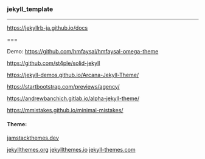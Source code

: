 ### jekyll_template 
---
https://jekyllrb-ja.github.io/docs


===

Demo:
https://github.com/hmfaysal/hmfaysal-omega-theme

https://github.com/st4ple/solid-jekyll



https://jekyll-demos.github.io/Arcana-Jekyll-Theme/

https://startbootstrap.com/previews/agency/

https://andrewbanchich.gitlab.io/alpha-jekyll-theme/

https://mmistakes.github.io/minimal-mistakes/

#### Theme:
[jamstackthemes.dev](https://jamstackthemes.dev/ssg/jekyll/)

[jekyllthemes.org](http://jekyllthemes.org/)
[jekyllthemes.io](https://jekyllthemes.io/)
[jekyll-themes.com](https://jekyllthemes.io/)



```
```

```
```

```
```


